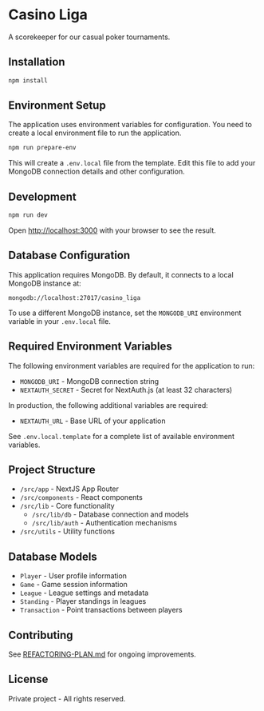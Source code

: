 # Casino Liga

A scorekeeper for our casual poker tournaments.

## Installation

```bash
npm install
```

## Environment Setup

The application uses environment variables for configuration. You need to create a local environment file to run the application.

```bash
npm run prepare-env
```

This will create a `.env.local` file from the template. Edit this file to add your MongoDB connection details and other configuration.

## Development

```bash
npm run dev
```

Open [http://localhost:3000](http://localhost:3000) with your browser to see the result.

## Database Configuration

This application requires MongoDB. By default, it connects to a local MongoDB instance at:

```
mongodb://localhost:27017/casino_liga
```

To use a different MongoDB instance, set the `MONGODB_URI` environment variable in your `.env.local` file.

## Required Environment Variables

The following environment variables are required for the application to run:

- `MONGODB_URI` - MongoDB connection string
- `NEXTAUTH_SECRET` - Secret for NextAuth.js (at least 32 characters)

In production, the following additional variables are required:

- `NEXTAUTH_URL` - Base URL of your application

See `.env.local.template` for a complete list of available environment variables.

## Project Structure

- `/src/app` - NextJS App Router
- `/src/components` - React components
- `/src/lib` - Core functionality
    - `/src/lib/db` - Database connection and models
    - `/src/lib/auth` - Authentication mechanisms
- `/src/utils` - Utility functions

## Database Models

- `Player` - User profile information
- `Game` - Game session information
- `League` - League settings and metadata
- `Standing` - Player standings in leagues
- `Transaction` - Point transactions between players

## Contributing

See [REFACTORING-PLAN.md](REFACTORING-PLAN.md) for ongoing improvements.

## License

Private project - All rights reserved.

